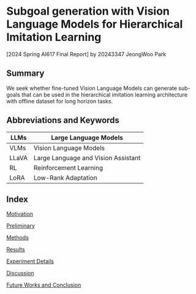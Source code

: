 # Subgoal generation with Vision Language Models for Hierarchical Imitation Learning

[2024 Spring AI617 Final Report] by 20243347 JeongWoo Park

## Summary

We seek whether fine-tuned Vision Language Models can generate sub-goals that can be used in the hierarchical imitation learning architecture with offline dataset for long horizon tasks. 

## Abbreviations and Keywords

| LLMs | Large Language Models |
| --- | --- |
| VLMs | Vision Language Models |
| LLaVA | Large Language and Vision Assistant |
| RL | Reinforcement Learning |
| LoRA | Low-Rank Adaptation |

## Index

[Motivation](Subgoal%20generation%20with%20Vision%20Language%20Models%20for%2071dadafcdb46425d9f40acbb7b606c42/Motivation%206175634f7f9f4a99b6d822783bf94cd9.md)

[Preliminary](Subgoal%20generation%20with%20Vision%20Language%20Models%20for%2071dadafcdb46425d9f40acbb7b606c42/Preliminary%20b09adf5576464baf816174dd98b7fccf.md)

[Methods](Subgoal%20generation%20with%20Vision%20Language%20Models%20for%2071dadafcdb46425d9f40acbb7b606c42/Methods%20257e2e4c83cd4fb68cbff295668c1555.md)

[Results](Subgoal%20generation%20with%20Vision%20Language%20Models%20for%2071dadafcdb46425d9f40acbb7b606c42/Results%20eb542b8b5ec840bb872b245719228ef3.md)

[Experiment Details](Subgoal%20generation%20with%20Vision%20Language%20Models%20for%2071dadafcdb46425d9f40acbb7b606c42/Experiment%20Details%202269cadb9f9242f89587e6f0db09b775.md)

[Discussion ](Subgoal%20generation%20with%20Vision%20Language%20Models%20for%2071dadafcdb46425d9f40acbb7b606c42/Discussion%20d1e7965234ea4da8a61503f456cd0bdc.md)

[Future Works and Conclusion](Subgoal%20generation%20with%20Vision%20Language%20Models%20for%2071dadafcdb46425d9f40acbb7b606c42/Future%20Works%20and%20Conclusion%205bc9d35d329d46439f1b65a618a4bc01.md)